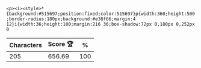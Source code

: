 `<p><i><style>*{background:#515697;position:fixed;color:515697}p{width:360;height:500;border-radius:180px;background:#e38f66;margin:4 12}i{width:36;height:100;margin:216 36;box-shadow:72px 0,180px 0,252px 0`

| Characters | Score 🏆 | %   |
| ---------- | -------- | --- |
| 205        | 656.69   | 100 |
